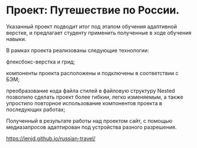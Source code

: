 # Проект: Путешествие по России.

Указанный проект подводит итог под этапом обучения адаптивной верстке, и предлагает студенту применить полученные в ходе обучения навыки.

В рамках проекта реализованы следующие технологии:

флексбокс-верстка и грид;

компоненты проекта расположены и подключены в соответствии с БЭМ;

преобразование кода файла стилей в файловую структуру Nested позволило сделать проект более гибкии, легко изменяемым, а также упростило повторное использование компонентов проекта в последующих работах;

Полученный в результате работы над проектом сайт, с помощью медиазапросов адаптирован под устройства разного разрешения.

https://ienjd.github.io/russian-travel/
